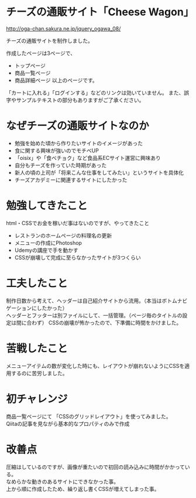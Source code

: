 # チーズの通販サイト「Cheese Wagon」
http://oga-chan.sakura.ne.jp/jquery_ogawa_08/  

チーズの通販サイトを制作しました。

作成したページは3ページで、  
* トップページ
* 商品一覧ページ
* 商品詳細ページ
以上のページです。

「カートに入れる」「ログインする」などのリンクは効いていません。
また、誤字やサンプルテキストの部分もありますがご了承ください。

# なぜチーズの通販サイトなのか

* 勉強を始めた頃から作りたいサイトのイメージがあった
* 食に関する興味が強いのでモチベUP
* 「oisix」や「食べチョク」など食品系ECサイト運営に興味あり
* 自分もチーズを作っていた時期があった
* 新人の頃の上司が「将来こんな仕事をしてみたい」というサイトを具体化
* チーズアカデミーに関連するサイトにしたかった

# 勉強してきたこと
html・CSSでお金を稼いだ事はないのですが、やってきたこと
* レストランのホームページの料理名の更新
* メニューの作成にPhotoshop
* Udemyの講座で手を動かす
* CSSが崩壊して完成に至らなかったサイトが3つくらい

# 工夫したこと
制作日数から考えて、ヘッダーは自己紹介サイトから流用。（本当はボトムナビゲーションにしたかった）  
ヘッダーとフッターは別ファイルにして、一括管理。（ページ毎のタイトルの設定は間に合わず）
CSSの崩壊が怖かったので、下準備に時間をかけました。

# 苦戦したこと
メニューアイテムの数が変化した時にも、レイアウトが崩れないようにCSSを適用するのに苦労しました。

# 初チャレンジ
商品一覧ページにて  「CSSのグリッドレイアウト」を使ってみました。  
Qiitaの記事を見ながら基本的なプロパティのみで作成

# 改善点
圧縮はしているのですが、画像が重たいので初回の読み込みに時間がかかっている。  
なめらかな動きのあるサイトにできなかった事。  
上から順に作成したため、繰り返し書くCSSが増えてしまった事。


